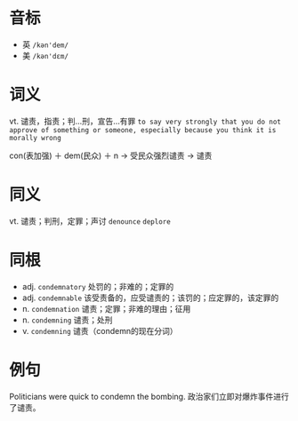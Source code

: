 # 音标

- 英 `/kən'dem/`
- 美 `/kən'dɛm/`

# 词义

vt. 谴责，指责；判…刑，宣告…有罪
`to say very strongly that you do not approve of something or someone, especially because you think it is morally wrong`



con(表加强) ＋ dem(民众) ＋ n → 受民众强烈谴责 → 谴责

# 同义

vt. 谴责；判刑，定罪；声讨
`denounce` `deplore`

# 同根

- adj. `condemnatory` 处罚的；非难的；定罪的
- adj. `condemnable` 该受责备的，应受谴责的；该罚的；应定罪的，该定罪的
- n. `condemnation` 谴责；定罪；非难的理由；征用
- n. `condemning` 谴责；处刑
- v. `condemning` 谴责（condemn的现在分词）

# 例句

Politicians were quick to condemn the bombing.
政治家们立即对爆炸事件进行了谴责。



